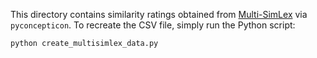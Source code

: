 This directory contains similarity ratings obtained from [Multi-SimLex](https://multisimlex.com) via `pyconcepticon`. To recreate the CSV file, simply run the Python script:

```
python create_multisimlex_data.py
```
